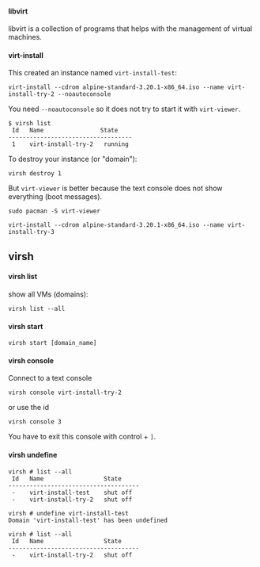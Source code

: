 #### libvirt

libvirt is a collection of programs that helps with the management of virtual machines.

#### virt-install

This created an instance named `virt-install-test`:
```
virt-install --cdrom alpine-standard-3.20.1-x86_64.iso --name virt-install-try-2 --noautoconsole
```
You need `--noautoconsole` so it does not try to start it with `virt-viewer`.

```
$ virsh list
 Id   Name                State
-----------------------------------
 1    virt-install-try-2   running
```

To destroy your instance (or "domain"):
```
virsh destroy 1
```

But `virt-viewer` is better because the text console does not show everything (boot messages).

```
sudo pacman -S virt-viewer
```

```
virt-install --cdrom alpine-standard-3.20.1-x86_64.iso --name virt-install-try-3
```

## virsh

#### virsh list

show all VMs (domains):
```
virsh list --all
```

#### virsh start

```
virsh start [domain_name]
```

#### virsh console

Connect to a text console
```
virsh console virt-install-try-2
```
or use the id
```
virsh console 3
```

You have to exit this console with control + `]`.

#### virsh undefine

```
virsh # list --all
 Id   Name                 State
-------------------------------------
 -    virt-install-test    shut off
 -    virt-install-try-2   shut off

virsh # undefine virt-install-test
Domain 'virt-install-test' has been undefined

virsh # list --all
 Id   Name                 State
-------------------------------------
 -    virt-install-try-2   shut off
```
